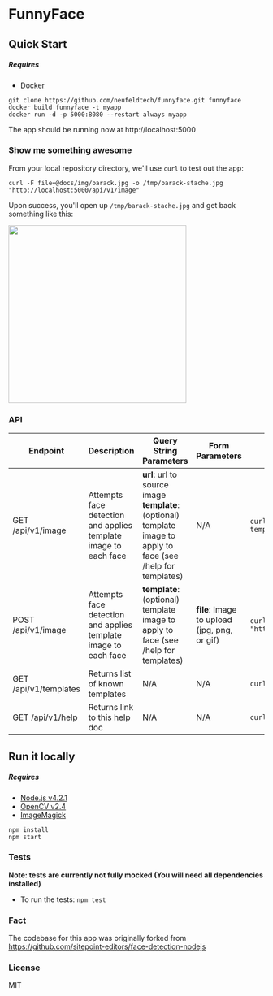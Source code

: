 # FunnyFace

## Quick Start
##### Requires
- [Docker](https://www.docker.com/products/docker)

```
git clone https://github.com/neufeldtech/funnyface.git funnyface
docker build funnyface -t myapp
docker run -d -p 5000:8080 --restart always myapp
```
The app should be running now at http://localhost:5000

### Show me something awesome
From your local repository directory, we'll use ```curl``` to test out the app:
```
curl -F file=@docs/img/barack.jpg -o /tmp/barack-stache.jpg "http://localhost:5000/api/v1/image"
```

Upon success, you'll open up ```/tmp/barack-stache.jpg``` and get back something like this:

<img src="https://raw.githubusercontent.com/neufeldtech/funnyface/master/docs/img/barack-moustache.png" width="350px" />


### API

| Endpoint | Description | Query String Parameters | Form Parameters | Example |
| ---- | ---- | ---- | ---- | ---- |
| GET /api/v1/image | Attempts face detection and applies template image to each face | **url**: url to source image<br>**template**: (optional) template image to apply to face (see /help for templates) | N/A |```curl -o /tmp/output.jpg https://funnyface.neufeldtech.com/api/v1/image?template=helmet&url=https://raw.githubusercontent.com/neufeldtech/funnyface/master/docs/img/barack.jpg``` |
| POST /api/v1/image | Attempts face detection and applies template image to each face | **template**: (optional) template image to apply to face (see /help for templates) | **file**: Image to upload (jpg, png, or gif) | ```curl -F file=@docs/img/barack.jpg -o /tmp/barack-stache.jpg "https://funnyface.neufeldtech.com/api/v1/image?template=moustache"```|
| GET /api/v1/templates | Returns list of known templates | N/A | N/A | ```curl https://funnyface.neufeldtech.com/api/v1/templates``` |
| GET /api/v1/help | Returns link to this help doc| N/A | N/A | ```curl https://funnyface.neufeldtech.com/api/v1/help``` |

## Run it locally
##### Requires
- [Node.js v4.2.1](https://nodejs.org/en/)
- [OpenCV v2.4](http://opencv.org/downloads.html)
- [ImageMagick](http://www.imagemagick.org/script/binary-releases.php)

```
npm install
npm start
```

### Tests

**Note: tests are currently not fully mocked (You will need all dependencies  installed)**

- To run the tests:
```npm test ```

### Fact
The codebase for this app was originally forked from https://github.com/sitepoint-editors/face-detection-nodejs

### License
MIT
